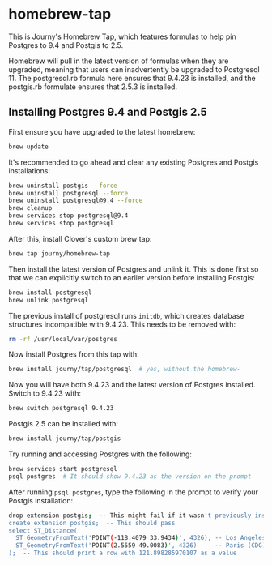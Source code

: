 # homebrew-tap

This is Journy's Homebrew Tap, which features formulas to help pin
Postgres to 9.4 and Postgis to 2.5.

Homebrew will pull in the latest version of formulas when they are upgraded,
meaning that users can inadvertently be upgraded to Postgresql 11. The
postgresql.rb formula here ensures that 9.4.23 is installed, and the postgis.rb
formulate ensures that 2.5.3 is installed.

## Installing Postgres 9.4 and Postgis 2.5

First ensure you have upgraded to the latest homebrew:

```sh
brew update
```

It's recommended to go ahead and clear any existing Postgres and Postgis
installations:

```sh
brew uninstall postgis --force
brew uninstall postgresql --force
brew uninstall postgresql@9.4 --force
brew cleanup
brew services stop postgresql@9.4
brew services stop postgresql
```

After this, install Clover's custom brew tap:

```sh
brew tap journy/homebrew-tap
```

Then install the latest version of Postgres and unlink it. This is done first so that
we can explicitly switch to an earlier version before installing Postgis:

```sh
brew install postgresql
brew unlink postgresql
```

The previous install of postgresql runs `initdb`, which creates database structures incompatible with 9.4.23. This needs to be removed with:

```sh
rm -rf /usr/local/var/postgres
```

Now install Postgres from this tap with:

```sh
brew install journy/tap/postgresql  # yes, without the homebrew-
```

Now you will have both 9.4.23 and the latest version of Postgres installed.
Switch to 9.4.23 with:

```sh
brew switch postgresql 9.4.23
```

Postgis 2.5 can be installed with:

```sh
brew install journy/tap/postgis
```

Try running and accessing Postgres with the following:

```sh
brew services start postgresql
psql postgres  # It should show 9.4.23 as the version on the prompt
```

After running `psql postgres`, type the following in the prompt to verify your Postgis installation:

```sh
drop extension postgis;  -- This might fail if it wasn't previously installed
create extension postgis;  -- This should pass
select ST_Distance(
  ST_GeometryFromText('POINT(-118.4079 33.9434)', 4326), -- Los Angeles (LAX)
  ST_GeometryFromText('POINT(2.5559 49.0083)', 4326)     -- Paris (CDG)
);  -- This should print a row with 121.898285970107 as a value
```
